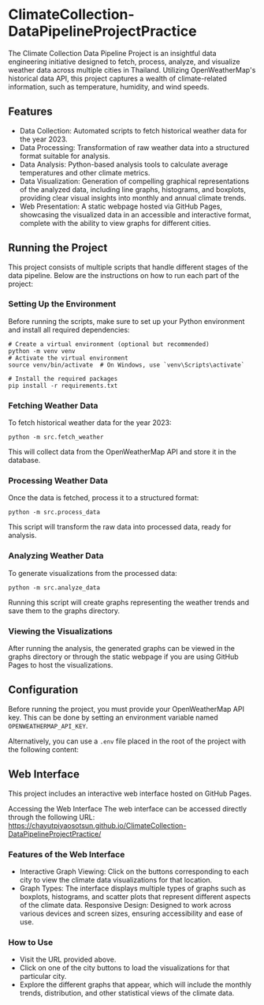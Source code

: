 # ClimateCollection-DataPipelineProjectPractice

The Climate Collection Data Pipeline Project is an insightful data engineering initiative designed to fetch, process, analyze, and visualize weather data across multiple cities in Thailand. Utilizing OpenWeatherMap's historical data API, this project captures a wealth of climate-related information, such as temperature, humidity, and wind speeds.


## Features
- Data Collection: Automated scripts to fetch historical weather data for the year 2023.
- Data Processing: Transformation of raw weather data into a structured format suitable for analysis.
- Data Analysis: Python-based analysis tools to calculate average temperatures and other climate metrics.
- Data Visualization: Generation of compelling graphical representations of the analyzed data, including line graphs, histograms, and boxplots, providing clear visual insights into monthly and annual climate trends.
- Web Presentation: A static webpage hosted via GitHub Pages, showcasing the visualized data in an accessible and interactive format, complete with the ability to view graphs for different cities.


## Running the Project
This project consists of multiple scripts that handle different stages of the data pipeline. Below are the instructions on how to run each part of the project:

### Setting Up the Environment
Before running the scripts, make sure to set up your Python environment and install all required dependencies:

```
# Create a virtual environment (optional but recommended)
python -m venv venv
# Activate the virtual environment
source venv/bin/activate  # On Windows, use `venv\Scripts\activate`

# Install the required packages
pip install -r requirements.txt
```

### Fetching Weather Data
To fetch historical weather data for the year 2023:

```
python -m src.fetch_weather
```
This will collect data from the OpenWeatherMap API and store it in the database.


### Processing Weather Data
Once the data is fetched, process it to a structured format:

```
python -m src.process_data
```
This script will transform the raw data into processed data, ready for analysis.

### Analyzing Weather Data
To generate visualizations from the processed data:

```
python -m src.analyze_data
```
Running this script will create graphs representing the weather trends and save them to the graphs directory.

### Viewing the Visualizations
After running the analysis, the generated graphs can be viewed in the graphs directory or through the static webpage if you are using GitHub Pages to host the visualizations.

## Configuration

Before running the project, you must provide your OpenWeatherMap API key. This can be done by setting an environment variable named `OPENWEATHERMAP_API_KEY`.

Alternatively, you can use a `.env` file placed in the root of the project with the following content:

## Web Interface

This project includes an interactive web interface hosted on GitHub Pages.

Accessing the Web Interface
The web interface can be accessed directly through the following URL: https://chayutpiyaosotsun.github.io/ClimateCollection-DataPipelineProjectPractice/

### Features of the Web Interface
- Interactive Graph Viewing: Click on the buttons corresponding to each city to view the climate data visualizations for that location.
- Graph Types: The interface displays multiple types of graphs such as boxplots, histograms, and scatter plots that represent different aspects of the climate data.
Responsive Design: Designed to work across various devices and screen sizes, ensuring accessibility and ease of use.

### How to Use
- Visit the URL provided above.
- Click on one of the city buttons to load the visualizations for that particular city.
- Explore the different graphs that appear, which will include the monthly trends, distribution, and other statistical views of the climate data.